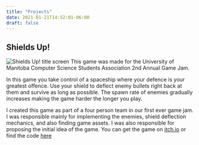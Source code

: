 ```yaml
---
title: "Projects"
date: 2021-01-21T14:52:01-06:00
draft: false
---
```


## Shields Up!
![Shields Up! title screen](/images/projects/shieldsUp.jpg#thumbnail)
This game was made for the University of Manitoba Computer Science Students Association 2nd Annual Game Jam.

In this game you take control of a spaceship where your defence is your greatest offence. Use your shield to deflect enemy bullets right back at them and survive as long as possible. The spawn rate of 
enemies gradually increases making the game harder the longer you play.

I created this game as part of a four person team in our first ever game jam. I was responsible mainly for implementing the enemies, shield deflection mechanics, and also finding game assets. I was also
responsible for proposing the initial idea of the game. You can get the game on [itch.io](https://reactivealkali.itch.io/shields-up) or find the code [here](https://github.com/ReactiveAlkali/shields-up)
